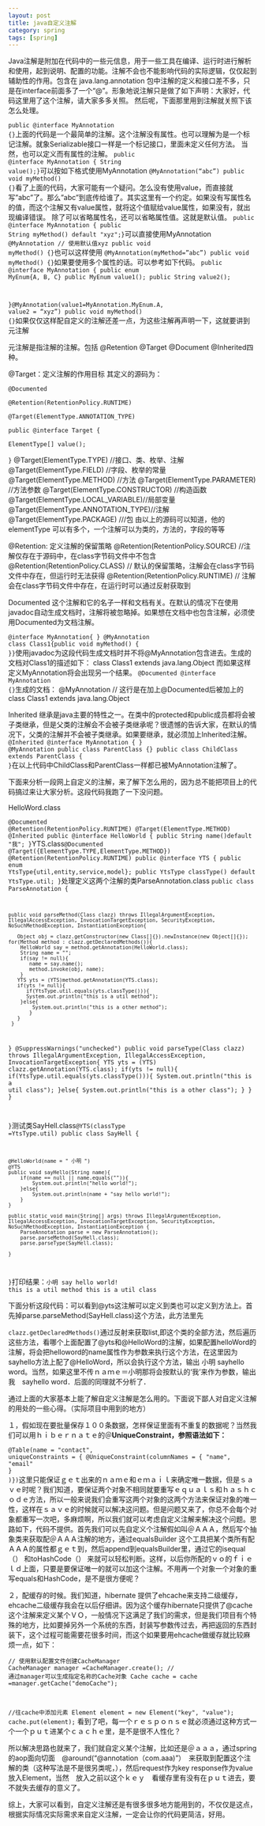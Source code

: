 ```yaml
---
layout: post
title: java自定义注解
category: spring
tags: [spring]
---
```



Java注解是附加在代码中的一些元信息，用于一些工具在编译、运行时进行解析和使用，起到说明、配置的功能。注解不会也不能影响代码的实际逻辑，仅仅起到辅助性的作用。包含在 java.lang.annotation 包中注解的定义和接口差不多，只是在interface前面多了一个“@”。形象地说注解只是做了如下声明：大家好，代码这里用了这个注解，请大家多多关照。 然后呢，下面那里用到注解就关照下该怎么处理。

<code class="language-java">public @interface MyAnnotation
{}</code>上面的代码是一个最简单的注解。这个注解没有属性。也可以理解为是一个标记注解。就象Serializable接口一样是一个标记接口，里面未定义任何方法。
当然，也可以定义而有属性的注解。
<code class="language-java">public @interface MyAnnotation
{    String value();}</code>可以按如下格式使用MyAnnotation
<code class="language-java">@MyAnnotation(“abc”)
public void myMethod()
{}</code>看了上面的代码，大家可能有一个疑问。怎么没有使用value，而直接就写”abc”了。那么”abc”到底传给谁了。其实这里有一个约定。如果没有写属性名的值，而这个注解又有value属性，就将这个值赋给value属性，如果没有，就出现编译错误。
除了可以省略属性名，还可以省略属性值。这就是默认值。
<code class="language-java">public @interface MyAnnotation
{    public String myMethod() default "xyz";}</code>可以直接使用MyAnnotation
<code class="language-java">@MyAnnotation // 使用默认值xyz
public void myMethod()
{}</code>也可以这样使用
<code class="language-java">@MyAnnotation(myMethod=”abc”)
public void myMethod()
{}</code>如果要使用多个属性的话。可以参考如下代码。
<code class="language-java">public @interface MyAnnotation
{
    public enum MyEnum{A, B, C}
    public MyEnum value1();
    public String value2();

}</code><code class="language-java">@MyAnnotation(value1=MyAnnotation.MyEnum.A, value2 = “xyz”)
public void myMethod()
{}</code>如果仅仅这样配自定义的注解还差一点，为这些注解再声明一下，这就要讲到元注解

元注解是指注解的注解。包括 @Retention @Target @Document @Inherited四种。

@Target：定义注解的作用目标
其定义的源码为：

 <code class="language-java">@Documented  
    @Retention(RetentionPolicy.RUNTIME)  
    @Target(ElementType.ANNOTATION_TYPE)  
    public @interface Target {  
        ElementType[] value();  
    }</code> @Target(ElementType.TYPE) //接口、类、枚举、注解
@Target(ElementType.FIELD) //字段、枚举的常量
@Target(ElementType.METHOD) //方法
@Target(ElementType.PARAMETER) //方法参数
@Target(ElementType.CONSTRUCTOR) //构造函数
@Target(ElementType.LOCAL_VARIABLE)//局部变量
@Target(ElementType.ANNOTATION_TYPE)//注解
@Target(ElementType.PACKAGE) ///包
由以上的源码可以知道，他的elementType 可以有多个，一个注解可以为类的，方法的，字段的等等

@Retention: 定义注解的保留策略
@Retention(RetentionPolicy.SOURCE) //注解仅存在于源码中，在class字节码文件中不包含
@Retention(RetentionPolicy.CLASS) // 默认的保留策略，注解会在class字节码文件中存在，但运行时无法获得
@Retention(RetentionPolicy.RUNTIME) // 注解会在class字节码文件中存在，在运行时可以通过反射获取到

Documented
这个注解和它的名子一样和文档有关。在默认的情况下在使用javadoc自动生成文档时，注解将被忽略掉。如果想在文档中也包含注解，必须使用Documented为文档注解。

<code class="language-java">@interface MyAnnotation{ }
@MyAnnotation
class Class1{public void myMethod() { }}</code>使用javadoc为这段代码生成文档时并不将@MyAnnotation包含进去。生成的文档对Class1的描述如下：
class Class1 extends java.lang.Object
而如果这样定义MyAnnotation将会出现另一个结果。
<code class="language-java">@Documented
@interface MyAnnotation {}</code>生成的文档：
@MyAnnotation // 这行是在加上@Documented后被加上的
class Class1 extends java.lang.Object

Inherited
继承是java主要的特性之一。在类中的protected和public成员都将会被子类继承，但是父类的注解会不会被子类继承呢？很遗憾的告诉大家，在默认的情况下，父类的注解并不会被子类继承。如果要继承，就必须加上Inherited注解。
<code class="language-java">@Inherited
@interface MyAnnotation { }
@MyAnnotation
public class ParentClass {}
public class ChildClass extends ParentClass { }</code>在以上代码中ChildClass和ParentClass一样都已被MyAnnotation注解了。

下面来分析一段网上自定义的注解，来了解下怎么用的，因为总不能把项目上的代码搞过来让大家分析。这段代码我跑了一下没问题。

HelloWord.class

<code class="language-java">@Documented
@Retention(RetentionPolicy.RUNTIME)
@Target(ElementType.METHOD)
@Inherited
public @interface HelloWorld {
   public String name()default "我";
}</code>YTS.class<code class="language-java">@Documented
@Target({ElementType.TYPE,ElementType.METHOD})
@Retention(RetentionPolicy.RUNTIME)
public @interface YTS {
    public enum YtsType{util,entity,service,model};
   public YtsType classType() default YtsType.util;
}</code>处理定义这两个注解的类ParseAnnotation.class
<code class="language-java">public class ParseAnnotation {

    public void parseMethod(Class clazz) throws IllegalArgumentException, IllegalAccessException, InvocationTargetException, SecurityException, NoSuchMethodException, InstantiationException{

       Object obj = clazz.getConstructor(new Class[]{}).newInstance(new Object[]{});
    for(Method method : clazz.getDeclaredMethods()){
        HelloWorld say = method.getAnnotation(HelloWorld.class);
        String name = "";
        if(say != null){
           name = say.name();
           method.invoke(obj, name);
        }
       YTS yts = (YTS)method.getAnnotation(YTS.class);
       if(yts != null){
          if(YtsType.util.equals(yts.classType())){
          System.out.println("this is a util method");
        }else{
            System.out.println("this is a other method");
           }
       }
     }
   }
   @SuppressWarnings("unchecked")
   public void parseType(Class clazz) throws IllegalArgumentException, IllegalAccessException, InvocationTargetException{
    YTS yts = (YTS) clazz.getAnnotation(YTS.class);
       if(yts != null){
           if(YtsType.util.equals(yts.classType())){
               System.out.println("this is a util class");
           }else{
               System.out.println("this is a other class");
           }
       }
   }

}</code>测试类SayHell.class<code class="language-java">@YTS(classType =YtsType.util)
public class SayHell {

    @HelloWorld(name = " 小明 ")
    @YTS
    public void sayHello(String name){
        if(name == null || name.equals("")){
            System.out.println("hello world!");
        }else{
            System.out.println(name + "say hello world!");
        }
    }

    public static void main(String[] args) throws IllegalArgumentException, IllegalAccessException, InvocationTargetException, SecurityException, NoSuchMethodException, InstantiationException {
        ParseAnnotation parse = new ParseAnnotation();
        parse.parseMethod(SayHell.class);
        parse.parseType(SayHell.class);

    }
}</code>打印结果：<code class="language-java">小明 say hello world!
this is a util method
this is a util class</code>

下面分析这段代码：可以看到@yts这注解可以定义到类也可以定义到方法上。首先掉parse.parseMethod(SayHell.class)这个方法，此方法里先

<code class="language-java">clazz.getDeclaredMethods()</code>通过反射来获取list<Method>,即这个类的全部方法，然后遍历这些方法，看哪个上面配置了@yts和@HelloWord的注解，如果配置helloWord的注解，将会把helloword的name属性作为参数来执行这个方法，在这里因为sayhello方法上配了@HelloWord，所以会执行这个方法，输出 小明 sayhello word。当然，如果这里不传ｎａｍｅ＝小明那将会按默认的‘我’来作为参数，输出　我　sayhello word．后面的同理就不分析了．

通过上面的大家基本上能了解自定义注解是怎么用的。下面说下鄙人对自定义注解的用处的一些心得。（实际项目中用到的地方）

１，假如现在要批量保存１００条数据，怎样保证里面有不重复的数据呢？当然我们可以用ｈｉｂｅｒｎａｔｅ的＠**UniqueConstraint，参照语法如下：**

<code class="language-java">@Table(name = "contact", uniqueConstraints = {
  @UniqueConstraint(columnNames = { "name", "email" }
      )})</code>这里只能保证ｇｅｔ出来的ｎａｍｅ和ｅｍａｉｌ来确定唯一数据，但是ｓａｖｅ时呢？我们知道，要保证两个对象不相同就要重写ｅｑｕａｌｓ和ｈａｓｈｃｏｄｅ方法，所以一般来说我们会重写这两个对象的这两个方法来保证对象的唯一性，这样在ｓａｖｅ的时候就可以解决这问题。但是问题又来了，你总不会每个对象都重写一次吧，多麻烦啊，所以我们就可以考虑自定义注解来解决这个问题。思路如下，代码不提供。首先我们可以先自定义个注解假如叫＠ＡＡＡ，然后写个抽象类来获取配＠ＡＡＡ注解的地方，通过equalsBuilder 这个工具把某个类所有配ＡＡＡ的属性都ｇｅｔ到，然后append到equalsBuilder里，通过它的isequal（） 和toHashCode（） 来就可以轻松判断。这样，以后你所配的ｖｏ的ｆｉｅｌｄ上面，只要是要保证唯一的就可以加这个注解。不用再一个对象一个对象的重写equals和HashCode，是不是很方便呢？

２，配缓存的时候。我们知道，hibernate 提供了ehcache来支持二级缓存，ehcache二级缓存我会在以后仔细讲。因为这个缓存hibernate只提供了@cache这个注解来定义某个ＶＯ，一般情况下这满足了我们的需求，但是我们项目有个特殊的地方，比如要掉另外一个系统的东西，封装写参数传过去，再把返回的东西封装下，这个过程可能需要花很多时间，而这个如果要用ehcache做缓存就比较麻烦一点，如下：

<code class="language-java">// 使用默认配置文件创建CacheManager
CacheManager manager =CacheManager.create();
// 通过manager可以生成指定名称的Cache对象
Cache cache = cache =manager.getCache("demoCache");

//往cache中添加元素
Element element = new Element("key", "value");
cache.put(element);</code> 看到了吧，每一个ｒｅｓｐｏｎｓｅ就必须通过这种方式一个一个ｐｕｔ进某个ｃａｃｈｅ里，是不是很不人性化？

所以解决思路也就来了，我们就自定义某个注解，比如还是＠ａａａ，通过spring 的aop面向切面　@around(“@annotation（com.aaa)”）　来获取到配置这个注解的类（这种写法是不是很另类呢，），然后request作为key response作为value放入Element，当然　放入之前以这个ｋｅｙ　看缓存里有没有在ｐｕｔ进去，要不就失去缓存的意义了。

综上，大家可以看到，自定义注解还是有很多很多地方能用到的，不仅仅是这点，根据实际情况实际需求来自定义注解，一定会让你的代码更简洁，好用。

